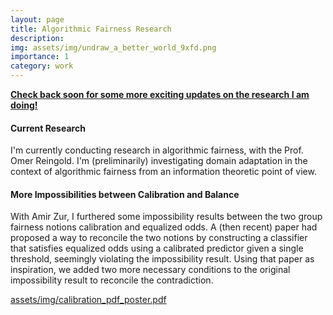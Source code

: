```yaml
---
layout: page
title: Algorithmic Fairness Research
description:
img: assets/img/undraw_a_better_world_9xfd.png
importance: 1
category: work
---
```

<u><strong> Check back soon for some more exciting updates on the research I am doing!</strong></u>

#### Current Research
I'm currently conducting research in algorithmic fairness, with the Prof. Omer Reingold. I'm (preliminarily) investigating domain adaptation in the context of algorithmic fairness from an information theoretic point of view.

#### More Impossibilities between Calibration and Balance

With Amir Zur, I furthered some impossibility results between the two group fairness notions calibration and equalized odds. A (then recent) paper had proposed a way to reconcile the two notions by constructing a classifier that satisfies equalized odds using a calibrated predictor given a single threshold, seemingly violating the impossibility result. Using that paper as inspiration, we added two more necessary conditions to the original impossibility result to reconcile the contradiction.

[assets/img/calibration_pdf_poster.pdf](Poster)